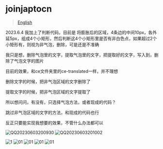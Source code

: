 # joinjaptocn

> [English](README_CN.md) 



2023.6.4 我加上了判断代码，目前是 将膨胀后的区域，4条边的中间10px，各外延5px，组成4个小矩形，然后判断这4个小矩形里是否有非白色点，如果超过2个小矩形有，则视为非气泡，删除，可是还是不准确

我只是想，删除气泡里的文字，提取气泡里的文字，把提取好的文字，写入到，删除了气泡文字的图片

目前的效果，和ce文件夹里的ce-translated一样，并不理想

删除文字的时候，把非气泡区域的文字删除了

提取文字的时候，把非气泡区域的文字提取了

所以想问问，有没有，只选择气泡方法，或者现成的代码？

跳过非气泡区域的文字的方法，和现成的代码也行

反正只要能实现我想要的效果，不管什么办法都可以

![QQ20230603200930](https://github.com/1439707509/joinjaptocn/assets/128567416/588c792f-9a9a-4acf-ac7c-5931e1cc9c71)
![QQ20230603201002](https://github.com/1439707509/joinjaptocn/assets/128567416/1ee85caa-9acb-457a-b5c8-49840a21729a)


![1](https://github.com/1439707509/joinjaptocn/assets/128567416/7c4187dc-c954-4403-87ce-6b166c803092)
![01](https://github.com/1439707509/joinjaptocn/assets/128567416/70b9c0e1-3d19-4d58-9c64-083e1d959845)
![01](https://github.com/1439707509/joinjaptocn/assets/128567416/01f9c25d-10a6-489b-a7ac-881db339bd4e)
![01](https://github.com/1439707509/joinjaptocn/assets/128567416/aff78be4-a86d-4929-812c-6e606e41f941)
![01](https://github.com/1439707509/joinjaptocn/assets/128567416/c620ce24-aec9-45f4-8b85-c8154bf266d0)

